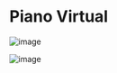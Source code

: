 # Piano Virtual

![image](https://github.com/user-attachments/assets/d2b22022-7549-4ecf-b062-019499846e6b)

![image](https://github.com/user-attachments/assets/5f19d277-eeff-470a-a107-5a0784b53dc9)

